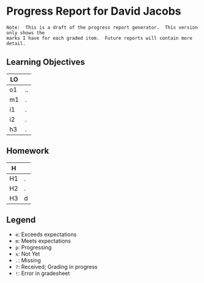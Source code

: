 # Progress Report for David Jacobs

    Note:  This is a draft of the progress report generator.  This version only shows the
    marks I have for each graded item.  Future reports will contain more detail.
## Learning Objectives

| LO |       |  
|------|-------|
| o1   | ..    |
| m1   | .     |
| i1   | .     |
| i2   | .     |
| h3   | .     |


## Homework

| H |       |  
|------|-------|
| H1   | .     |
| H2   | .     |
| H3   | d     |



## Legend 
* `e`: Exceeds expectations
* `m`: Meets expectations
* `p`: Progressing
* `x`: Not Yet
* `.`: Missing
* `?`: Received; Grading in progress
* `!`: Error in gradesheet
